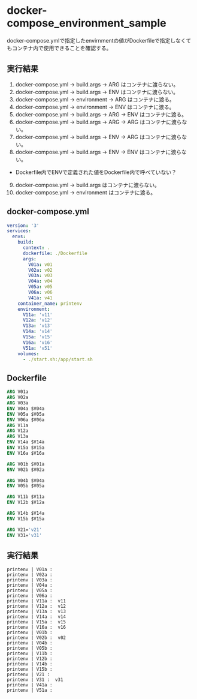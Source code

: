 # docker-compose_environment_sample
docker-compose.ymlで指定したenvirnmentの値がDockerfileで指定しなくてもコンテナ内で使用できることを確認する。

## 実行結果

1. docker-compose.yml -> build.args -> ARG はコンテナに渡らない。
2. docker-compose.yml -> build.args -> ENV はコンテナに渡らない。
3. docker-compose.yml -> environment -> ARG はコンテナに渡る。
4. docker-compose.yml -> environment -> ENV はコンテナに渡る。
5. docker-compose.yml -> build.args -> ARG -> ENV はコンテナに渡る。
6. docker-compose.yml -> build.args -> ARG -> ARG はコンテナに渡らない。
7. docker-compose.yml -> build.args -> ENV -> ARG はコンテナに渡らない。
8. docker-compose.yml -> build.args -> ENV -> ENV はコンテナに渡らない。
  - Dockerfile内でENVで定義された値をDockerfile内で呼べていない？
9. docker-compose.yml -> build.args はコンテナに渡らない。
10. docker-compose.yml -> environment はコンテナに渡る。

## docker-compose.yml

``` yml
version: '3'
services:
  envs:
    build:
      context: .
      dockerfile: ./Dockerfile
      args:
        V01a: v01
        V02a: v02
        V03a: v03
        V04a: v04
        V05a: v05
        V06a: v06
        V41a: v41
    container_name: printenv
    environment:
      V11a: 'v11'
      V12a: 'v12'
      V13a: 'v13'
      V14a: 'v14'
      V15a: 'v15'
      V16a: 'v16'
      V51a: 'v51'
    volumes:
      - ./start.sh:/app/start.sh
```

## Dockerfile

``` dockerfile
ARG V01a
ARG V02a
ARG V03a
ENV V04a $V04a
ENV V05a $V05a
ENV V06a $V06a
ARG V11a
ARG V12a
ARG V13a
ENV V14a $V14a
ENV V15a $V15a
ENV V16a $V16a

ARG V01b $V01a
ENV V02b $V02a

ARG V04b $V04a
ENV V05b $V05a

ARG V11b $V11a
ENV V12b $V12a

ARG V14b $V14a
ENV V15b $V15a

ARG V21='v21'
ENV V31='v31'
```

## 実行結果

```
printenv | V01a : 
printenv | V02a : 
printenv | V03a : 
printenv | V04a : 
printenv | V05a : 
printenv | V06a : 
printenv | V11a :  v11
printenv | V12a :  v12
printenv | V13a :  v13
printenv | V14a :  v14
printenv | V15a :  v15
printenv | V16a :  v16
printenv | V01b : 
printenv | V02b :  v02
printenv | V04b : 
printenv | V05b : 
printenv | V11b : 
printenv | V12b : 
printenv | V14b : 
printenv | V15b : 
printenv | V21 : 
printenv | V31 :  v31
printenv | V41a : 
printenv | V51a : 
```

